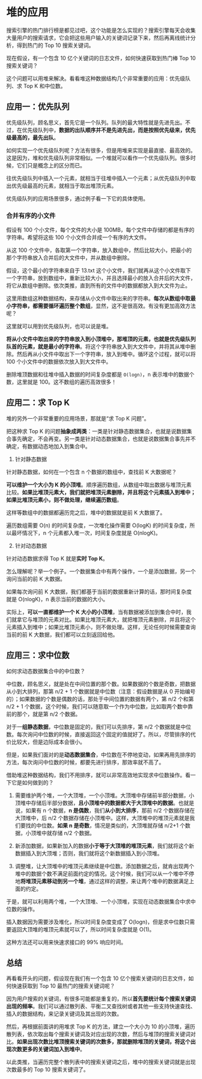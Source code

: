 # 堆的应用

搜索引擎的热门排行榜是都见过吧，这个功能是怎么实现的？搜索引擎每天会收集大量用户的搜索请求，它会把这些用户输入的关键词记录下来，然后再离线统计分析，得到热门的 Top 10 搜索关键词。

现在假设，有一个包含 10 亿个关键词的日志文件，如何快速获取到热门棒 Top 10 搜索关键词？

这个问题可以用堆来解决。看看堆这种数据结构几个非常重要的应用：优先级队列、求 Top K 和中位数。

## 应用一：优先队列

优先级队列，顾名思义，首先它是一个队列。队列的最大特性就是先进先出。不过，在优先级队列中，**数据的出队顺序并不是先进先出，而是按照优先级来，优先级最高的，最先出队**。

如何实现一个优先级队列呢？方法有很多，但是用堆来实现是最直接、最高效的。这是因为，堆和优先级队列非常相似。一个堆就可以看作一个优先级队列。很多时候，它们只是概念上的区分而已。

往优先级队列中插入一个元素，就相当于往堆中插入一个元素；从优先级队列中取出优先级最高的元素，就相当于取出堆顶元素。

优先级队列的应用场景很多，通过例子看一下它的具体使用。

### 合并有序的小文件

假设有 100 个小文件，每个文件的大小是 100MB，每个文件中存储的都是有序的字符串。希望将这些 100 个小文件合并成一个有序的大文件。

从这 100 个文件中，各取第一个字符串，放入数组中，然后比较大小，把最小的那个字符串放入合并后的大文件中，并从数组中删除。

假设，这个最小的字符串来自于 13.txt 这个小文件，我们就再从这个小文件取下一个字符串，放到数组中，重新比较大小，并且选择最小的放入合并后的大文件，将它从数组中删除。依次类推，直到所有的文件中的数据都放入到大文件为止。

这里用数组这种数据结构，来存储从小文件中取出来的字符串。**每次从数组中取最小字符串，都需要循环遍历整个数组**，显然，这不是很高效。有没有更加高效方法呢？

这里就可以用到优先级队列，也可以说是堆。

**将从小文件中取出来的字符串放入到小顶堆中，那堆顶的元素，也就是优先级队列队首的元素，就是最小的字符串**。将这个字符串放入到大文件中，并将其从堆中删除。然后再从小文件中取出下一个字符串，放入到堆中。循环这个过程，就可以将 100 个小文件中的数据依次放入到大文件中。

删除堆顶数据和往堆中插入数据的时间复杂度都是 `O(logn)`，n 表示堆中的数据个数，这里就是 100。这不数组的遍历高效很多！

## 应用二：求 Top K

堆的另外一个非常重要的应用场景，那就是“求 Top K 问题”。

把这种求 Top K 的问题**抽象成两类**：一类是针对静态数据集合，也就是说数据集合事先确定，不会再变。另一类是针对动态数据集合，也就是说数据集合事先并不确定，有数据动态地加入到集合中。

1. 针对静态数据

针对静态数据，如何在一个包含 n 个数据的数组中，查找前 K 大数据呢？

**可以维护一个大小为 K 的小顶堆**。顺序遍历数组，从数组中取出数据与堆顶元素比较。**如果比堆顶元素大，我们就把堆顶元素删除，并且将这个元素插入到堆中；如果比堆顶元素小，则不做处理，继续遍历数组**。

这样等数组中的数据都遍历完之后，堆中的数据就是前 K 大数据了。

遍历数组需要 O(n) 的时间复杂度，一次堆化操作需要 O(logK) 的时间复杂度，所以最坏情况下，n 个元素都入堆一次，时间复杂度就是 O(nlogK)。

2. 针对动态数据

针对动态数据求得 Top K 就是**实时 Top K**。

怎么理解呢？举一个例子。一个数据集合中有两个操作，一个是添加数据，另一个询问当前的前 K 大数据。

如果每次询问前 K 大数据，我们都基于当前的数据重新计算的话，那时间复杂度就是 O(nlogK)，n 表示当前的数据的大小。

实际上，**可以一直都维护一个 K 大小的小顶堆**，当有数据被添加到集合中时，我们就拿它与堆顶的元素对比。如果比堆顶元素大，就把堆顶元素删除，并且将这个元素插入到堆中；如果比堆顶元素小，则不做处理。这样，无论任何时候需要查询当前的前 K 大数据，我们都可以立刻返回给他。

## 应用三：求中位数

如何求动态数据集合中的中位数？

中位数，顾名思义，就是处在中间位置的那个数。如果数据的个数是奇数，把数据从小到大排列，那第 n/2 ​+ 1 个数据就是中位数（注意：假设数据是从 0 开始编号的）；如果数据的个数是偶数的话，那处于中间位置的数据有两个，第 n/2 个和第 n/2 ​+ 1 个数据，这个时候，我们可以随意取一个作为中位数，比如取两个数中靠前的那个，就是第 n/2 个数据。

对于一**组静态数据**，中位数是固定的，我们可以先排序，第 n/2 个数据就是中位数。每次询问中位数的时候，直接返回这个固定的值就好了。所以，尽管排序的代价比较大，但是边际成本会很小。

但是，如果我们面对的是**动态数据集合**，中位数在不停地变动，如果再用先排序的方法，每次询问中位数的时候，都要先进行排序，那效率就不高了。

借助堆这种数据结构，我们不用排序，就可以非常高效地实现求中位数操作。看一下它是如何做到的？


1. 需要维护两个堆，一个大顶堆，一个小顶堆。大顶堆中存储前半部分数据，小顶堆中存储后半部分数据，**且小顶堆中的数据都大于大顶堆中的数据**。也就是说，如果有 n 个数据，**n 是偶数**，我们**从小到大排序**，那前 n/2 个数据存储在大顶堆中，后 n/2 个数据存储在小顶堆中。这样，大顶堆中的堆顶元素就是我们要找的中位数。**如果 n 是奇数**，情况是类似的，大顶堆就存储 n/2​+1 个数据，小顶堆中就存储 n/2 个数据。

2. 新添加数据，如果新加入的数据**小于等于大顶堆的堆顶元素**，我们就将这个新数据插入到大顶堆；否则，我们就将这个新数据插入到小顶堆。

3. 调整堆，让大顶堆中的堆顶元素继续是中位数。添加数据之后，就肯出现两个堆中的数据个数不满足前面约定的情况。这个时候，我们可以从一个堆中不停地**将堆顶元素移动到另一个堆**，通过这样的调整，来让两个堆中的数据满足上面的约定。

于是，就可以利用两个堆，一个大顶堆、一个小顶堆，实现在动态数据集合中求中位数的操作。

插入数据因为需要涉及堆化，所以时间复杂度变成了 O(logn)，但是求中位数只需要返回大顶堆的堆顶元素就可以了，所以时间复杂度就是 O(1)。

这种方法还可以用来快速求接口的 99% 响应时间。

## 总结

再看看开头的问题，假设现在我们有一个包含 10 亿个搜索关键词的日志文件，如何快速获取到 Top 10 最热门的搜索关键词呢？

因为用户搜索的关键词，有很多可能都是重复的，所以**首先要统计每个搜索关键词出现的频率**。我们可以通过散列表、平衡二叉查找树或者其他一些支持快速查找、插入的数据结构，来记录关键词及其出现的次数。

然后，再根据前面讲的用堆求 Top K 的方法，建立一个大小为 10 的小顶堆，遍历散列表，依次取出每个搜索关键词及对应出现的次数，然后与堆顶的搜索关键词对比。**如果出现次数比堆顶搜索关键词的次数多，那就删除堆顶的关键词，将这个出现次数更多的关键词加入到堆中**。

以此类推，当遍历完整个散列表中的搜索关键词之后，堆中的搜索关键词就是出现次数最多的 Top 10 搜索关键词了。